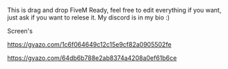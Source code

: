 This is drag and drop FiveM Ready, feel free to edit everything if you want, just ask if you want to relese it. My discord is in my bio :)

Screen's

https://gyazo.com/1c6f064649c12c15e9cf82a0905502fe

https://gyazo.com/64db6b788e2ab8374a4208a0ef61b6ce
